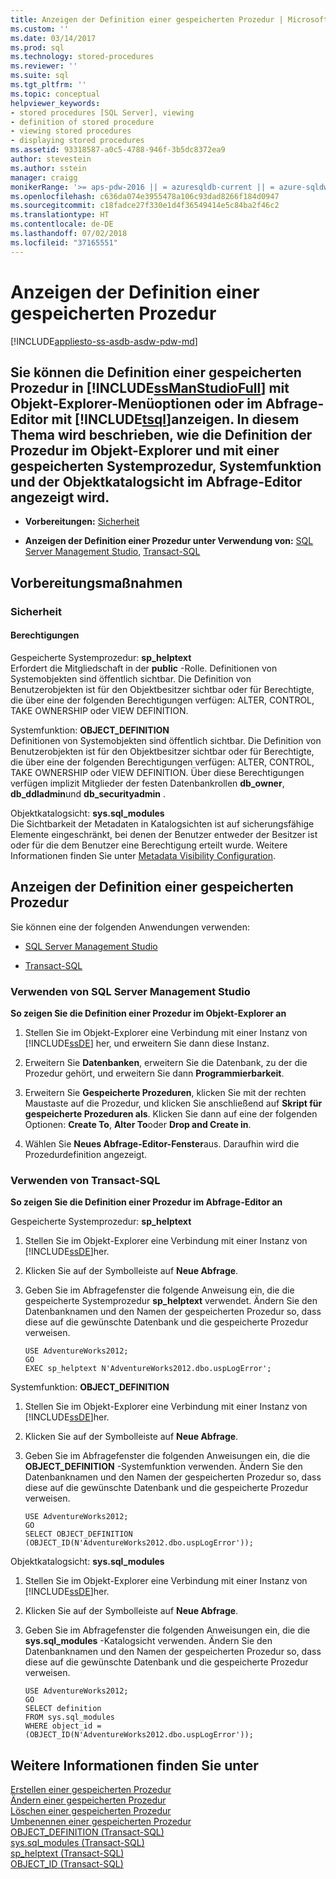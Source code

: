 ```yaml
---
title: Anzeigen der Definition einer gespeicherten Prozedur | Microsoft-Dokumentation
ms.custom: ''
ms.date: 03/14/2017
ms.prod: sql
ms.technology: stored-procedures
ms.reviewer: ''
ms.suite: sql
ms.tgt_pltfrm: ''
ms.topic: conceptual
helpviewer_keywords:
- stored procedures [SQL Server], viewing
- definition of stored procedure
- viewing stored procedures
- displaying stored procedures
ms.assetid: 93318587-a0c5-4788-946f-3b5dc8372ea9
author: stevestein
ms.author: sstein
manager: craigg
monikerRange: '>= aps-pdw-2016 || = azuresqldb-current || = azure-sqldw-latest || >= sql-server-2016 || = sqlallproducts-allversions'
ms.openlocfilehash: c636da074e3955478a106c93dad8266f184d0947
ms.sourcegitcommit: c18fadce27f330e1d4f36549414e5c84ba2f46c2
ms.translationtype: HT
ms.contentlocale: de-DE
ms.lasthandoff: 07/02/2018
ms.locfileid: "37165551"
---
```

# <a name="view-the-definition-of-a-stored-procedure"></a>Anzeigen der Definition einer gespeicherten Prozedur
[!INCLUDE[appliesto-ss-asdb-asdw-pdw-md](../../includes/appliesto-ss-asdb-asdw-pdw-md.md)]
    
##  <a name="Top"></a> Sie können die Definition einer gespeicherten Prozedur in [!INCLUDE[ssManStudioFull](../../includes/ssmanstudiofull-md.md)] mit Objekt-Explorer-Menüoptionen oder im Abfrage-Editor mit [!INCLUDE[tsql](../../includes/tsql-md.md)]anzeigen. In diesem Thema wird beschrieben, wie die Definition der Prozedur im Objekt-Explorer und mit einer gespeicherten Systemprozedur, Systemfunktion und der Objektkatalogsicht im Abfrage-Editor angezeigt wird.  
  
-   **Vorbereitungen:**  [Sicherheit](#Security)  
  
-   **Anzeigen der Definition einer Prozedur unter Verwendung von:**  [SQL Server Management Studio](#SSMSProcedure), [Transact-SQL](#TsqlProcedure)  
  
##  <a name="BeforeYouBegin"></a> Vorbereitungsmaßnahmen  
  
###  <a name="Security"></a> Sicherheit  
  
####  <a name="Permissions"></a> Berechtigungen  
 Gespeicherte Systemprozedur: **sp_helptext**  
 Erfordert die Mitgliedschaft in der **public** -Rolle. Definitionen von Systemobjekten sind öffentlich sichtbar. Die Definition von Benutzerobjekten ist für den Objektbesitzer sichtbar oder für Berechtigte, die über eine der folgenden Berechtigungen verfügen: ALTER, CONTROL, TAKE OWNERSHIP oder VIEW DEFINITION.  
  
 Systemfunktion: **OBJECT_DEFINITION**  
 Definitionen von Systemobjekten sind öffentlich sichtbar. Die Definition von Benutzerobjekten ist für den Objektbesitzer sichtbar oder für Berechtigte, die über eine der folgenden Berechtigungen verfügen: ALTER, CONTROL, TAKE OWNERSHIP oder VIEW DEFINITION. Über diese Berechtigungen verfügen implizit Mitglieder der festen Datenbankrollen **db_owner**, **db_ddladmin**und **db_securityadmin** .  
  
 Objektkatalogsicht: **sys.sql_modules**  
 Die Sichtbarkeit der Metadaten in Katalogsichten ist auf sicherungsfähige Elemente eingeschränkt, bei denen der Benutzer entweder der Besitzer ist oder für die dem Benutzer eine Berechtigung erteilt wurde. Weitere Informationen finden Sie unter [Metadata Visibility Configuration](../../relational-databases/security/metadata-visibility-configuration.md).  
  
##  <a name="Procedures"></a> Anzeigen der Definition einer gespeicherten Prozedur  
 Sie können eine der folgenden Anwendungen verwenden:  
  
-   [SQL Server Management Studio](#SSMSProcedure)  
  
-   [Transact-SQL](#TsqlProcedure)  
  
###  <a name="SSMSProcedure"></a> Verwenden von SQL Server Management Studio  
 **So zeigen Sie die Definition einer Prozedur im Objekt-Explorer an**  
  
1.  Stellen Sie im Objekt-Explorer eine Verbindung mit einer Instanz von [!INCLUDE[ssDE](../../includes/ssde-md.md)] her, und erweitern Sie dann diese Instanz.  
  
2.  Erweitern Sie **Datenbanken**, erweitern Sie die Datenbank, zu der die Prozedur gehört, und erweitern Sie dann **Programmierbarkeit**.  
  
3.  Erweitern Sie **Gespeicherte Prozeduren**, klicken Sie mit der rechten Maustaste auf die Prozedur, und klicken Sie anschließend auf **Skript für gespeicherte Prozeduren als**. Klicken Sie dann auf eine der folgenden Optionen: **Create To**, **Alter To**oder **Drop and Create in**.  
  
4.  Wählen Sie **Neues Abfrage-Editor-Fenster**aus. Daraufhin wird die Prozedurdefinition angezeigt.  
  
###  <a name="TsqlProcedure"></a> Verwenden von Transact-SQL  
 **So zeigen Sie die Definition einer Prozedur im Abfrage-Editor an**  
  
 Gespeicherte Systemprozedur: **sp_helptext**  
 1.  Stellen Sie im Objekt-Explorer eine Verbindung mit einer Instanz von [!INCLUDE[ssDE](../../includes/ssde-md.md)]her.  
  
2.  Klicken Sie auf der Symbolleiste auf **Neue Abfrage**.  
  
3.  Geben Sie im Abfragefenster die folgende Anweisung ein, die die gespeicherte Systemprozedur **sp_helptext** verwendet. Ändern Sie den Datenbanknamen und den Namen der gespeicherten Prozedur so, dass diese auf die gewünschte Datenbank und die gespeicherte Prozedur verweisen.  
  
    ```  
    USE AdventureWorks2012;  
    GO  
    EXEC sp_helptext N'AdventureWorks2012.dbo.uspLogError';  
    ```  
  
 Systemfunktion: **OBJECT_DEFINITION**  
 1.  Stellen Sie im Objekt-Explorer eine Verbindung mit einer Instanz von [!INCLUDE[ssDE](../../includes/ssde-md.md)]her.  
  
2.  Klicken Sie auf der Symbolleiste auf **Neue Abfrage**.  
  
3.  Geben Sie im Abfragefenster die folgenden Anweisungen ein, die die **OBJECT_DEFINITION** -Systemfunktion verwenden. Ändern Sie den Datenbanknamen und den Namen der gespeicherten Prozedur so, dass diese auf die gewünschte Datenbank und die gespeicherte Prozedur verweisen.  
  
    ```  
    USE AdventureWorks2012;  
    GO  
    SELECT OBJECT_DEFINITION (OBJECT_ID(N'AdventureWorks2012.dbo.uspLogError'));  
    ```  
  
 Objektkatalogsicht: **sys.sql_modules**  
 1.  Stellen Sie im Objekt-Explorer eine Verbindung mit einer Instanz von [!INCLUDE[ssDE](../../includes/ssde-md.md)]her.  
  
2.  Klicken Sie auf der Symbolleiste auf **Neue Abfrage**.  
  
3.  Geben Sie im Abfragefenster die folgenden Anweisungen ein, die die **sys.sql_modules** -Katalogsicht verwenden. Ändern Sie den Datenbanknamen und den Namen der gespeicherten Prozedur so, dass diese auf die gewünschte Datenbank und die gespeicherte Prozedur verweisen.  
  
    ```  
    USE AdventureWorks2012;  
    GO  
    SELECT definition  
    FROM sys.sql_modules  
    WHERE object_id = (OBJECT_ID(N'AdventureWorks2012.dbo.uspLogError'));  
    ```  
  
## <a name="see-also"></a>Weitere Informationen finden Sie unter  
 [Erstellen einer gespeicherten Prozedur](../../relational-databases/stored-procedures/create-a-stored-procedure.md)   
 [Ändern einer gespeicherten Prozedur](../../relational-databases/stored-procedures/modify-a-stored-procedure.md)   
 [Löschen einer gespeicherten Prozedur](../../relational-databases/stored-procedures/delete-a-stored-procedure.md)   
 [Umbenennen einer gespeicherten Prozedur](../../relational-databases/stored-procedures/rename-a-stored-procedure.md)   
 [OBJECT_DEFINITION &#40;Transact-SQL&#41;](../../t-sql/functions/object-definition-transact-sql.md)   
 [sys.sql_modules &#40;Transact-SQL&#41;](../../relational-databases/system-catalog-views/sys-sql-modules-transact-sql.md)   
 [sp_helptext &#40;Transact-SQL&#41;](../../relational-databases/system-stored-procedures/sp-helptext-transact-sql.md)   
 [OBJECT_ID &#40;Transact-SQL&#41;](../../t-sql/functions/object-id-transact-sql.md)  
  
  
